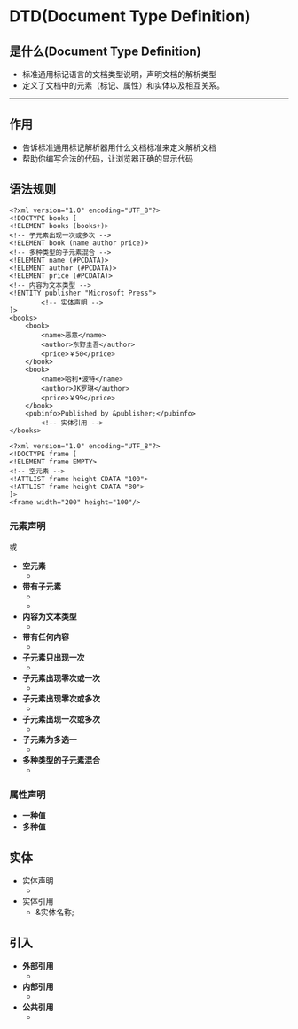 DTD(Document Type Definition)
===

是什么(Document Type Definition)
---

* 标准通用标记语言的文档类型说明，声明文档的解析类型
* 定义了文档中的元素（标记、属性）和实体以及相互关系。
---
作用
---
* 告诉标准通用标记解析器用什么文档标准来定义解析文档
* 帮助你编写合法的代码，让浏览器正确的显示代码

语法规则
---
```
<?xml version="1.0" encoding="UTF_8"?>
<!DOCTYPE books [
<!ELEMENT books (books+)>
<!-- 子元素出现一次或多次 -->
<!ELEMENT book (name author price)>
<!-- 多种类型的子元素混合 -->
<!ELEMENT name (#PCDATA)>
<!ELEMENT author (#PCDATA)>
<!ELEMENT price (#PCDATA)>
<!-- 内容为文本类型 -->
<!ENTITY publisher "Microsoft Press">
		<!-- 实体声明 -->
]>
<books>
	<book>
		<name>恶意</name>
		<author>东野圭吾</author>
		<price>￥50</price>
	</book>
	<book>
		<name>哈利•波特</name>
		<author>JK罗琳</author>
		<price>￥99</price>
	</book>
	<pubinfo>Published by &publisher;</pubinfo>
		<!-- 实体引用 -->
</books>
```
```
<?xml version="1.0" encoding="UTF_8"?>
<!DOCTYPE frame [
<!ELEMENT frame EMPTY>
<!-- 空元素 -->
<!ATTLIST frame height CDATA "100">
<!ATTLIST frame height CDATA "80">
]>
<frame width="200" height="100"/>
```
### 元素声明
 <!ELEMENT 元素名称 (元素内容)>或<!ELEMENT 元素名称 类别>
* __空元素__
	- <!ELEMENT 元素名称 EMPTY>
* __带有子元素__
	- <!ELEMENT 元素名称 (子元素名称)>
	-   <!ELEMENT 元素名称 (子元素名称1,子元素名称2,...)>
* __内容为文本类型__
	- <!ELEMENT 元素名称 (#PCDATA)>
* __带有任何内容__
	- <!ELEMENT 元素名称 ANY>
* __子元素只出现一次__
	- <!ELEMENT 元素名称 (子元素名称)>
* __子元素出现零次或一次__
	- <!ELEMENT 元素名称 (子元素名称?)>
* __子元素出现零次或多次__
	- <!ELEMENT 元素名称 (子元素名称*)>
* __子元素出现一次或多次__
	- <!ELEMENT 元素名称 (子元素名称+)>
* __子元素为多选一__
	- <!ELEMENT 元素名称 (子元素名称1|元素名称2|子元素名称3|...)>
* __多种类型的子元素混合__
	- <!ELEMENT book (name,author?,(price|press|date)*)>

### 属性声明
* **一种值**
 	<!ATTLIST 元素名称 属性名称 属性值 默认值>
* **多种值**
	<!ATTLIST 元素名称 属性名称 (值1|值2|值3...) 默认值>

实体
---
* 实体声明
	- <!ATTLIST 实体名称 “实体的值”>
* 实体引用
	- &实体名称;

引入
---
* **外部引用**
	- <!DOCTYPE 根元素名称 [声明]>
* **内部引用**
	- <!DOCTYPE 根元素名称 SYSTEM "DTD文件的URL">
* **公共引用**
	- <!DOCTYPE 根元素名称 PUBLIC "DTD名称" "DTD文件的URL">
